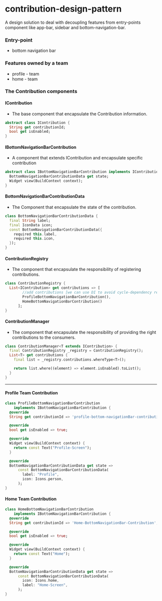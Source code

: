 # contribution-design-pattern
A design solution to deal with decoupling features  from entry-points component like app-bar, sidebar and bottom-navigation-bar.

### Entry-point
- bottom navigation bar


### Features owned by a team
- profile - team
- home - team


### The Contribution components

#### IContribution
- The base component that encapsulate the Contribution information.

```dart
abstract class IContribution {
  String get contributionId;
  bool get isEnabled;
}
```

#### IBottomNavigationBarContribution
- A component that extends IContribution and encapsulate specific contribution

```dart
abstract class IBottomNavigationBarContribution implements IContribution {
  BottomNavigationBarContributionData get state;
  Widget view(BuildContext context);
}
```

#### BottomNavigationBarContributionData 
- The Component that encapsulate the state of the contribution.

```dart
class BottomNavigationBarContributionData {
  final String label;
  final IconData icon;
  const BottomNavigationBarContributionData({
    required this.label,
    required this.icon,
  });
}
```

#### ContributionRegistry
- The component that encapsulate the responsibility of registering contributions.

```dart
class ContributionRegistry {
  List<IContribution> get contributions => [
        //add contributions [we can use DI to avoid cycle-dependency reference]
        ProfileBottomNavigationBarContribution(),
        HomeBottomNavigationBarContribution()
      ];
}
```

#### ContributionManager
- The component that encapsulate the responsibility of providing the right contributions to the consumers.

```dart
class ContributionManager<T extends IContribution> {
  final ContributionRegistry _registry = ContributionRegistry();
  List<T> get contributions {
    final list = _registry.contributions.whereType<T>();

    return list.where((element) => element.isEnabled).toList();
  }
}
```

---

#### Profile Team Contribution

```dart
class ProfileBottomNavigationBarContribution
    implements IBottomNavigationBarContribution {
  @override
  String get contributionId => 'profile-bottom-navigationBar-contribution';

  @override
  bool get isEnabled => true;

  @override
  Widget view(BuildContext context) {
    return const Text("Profile-Screen");
  }

  @override
  BottomNavigationBarContributionData get state =>
      const BottomNavigationBarContributionData(
        label: "Profile",
        icon: Icons.person,
      );
}

```



#### Home Team Contribution
```dart
class HomeBottomNavigationBarContribution
    implements IBottomNavigationBarContribution {
  @override
  String get contributionId => 'Home-BottomNavigationBar-Contribution';

  @override
  bool get isEnabled => true;

  @override
  Widget view(BuildContext context) {
    return const Text("Home");
  }

  @override
  BottomNavigationBarContributionData get state =>
      const BottomNavigationBarContributionData(
        icon: Icons.home,
        label: "Home-Screen",
      );
}
```



